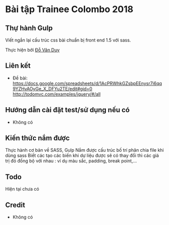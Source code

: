 # Bài tập Trainee Colombo 2018

## Thự hành Gulp

Viết ngắn lại cấu trúc css bài chuẩn bị front end  1.5 với sass.

Thực hiện bởi [Đỗ Văn Duy](https://github.com/DoVanDuyHedspi)

## Liên kết

- Đề bài: https://docs.google.com/spreadsheets/d/1AcPRWhkGZsbpEEnysr7i6qq9YZHvAOyGe_X_DFYu2TE/edit#gid=0
          http://todomvc.com/examples/jquery/#/all

## Hướng dẫn cài đặt test/sử dụng nếu có

- Không có

## Kiến thức nắm được

Thực hành cơ bản về SASS, Gulp
Nắm được cấu trúc bố trí phân chia file khi dùng sass
Biết các tạo các biến khi dự liệu được sẽ có thay đổi thì các giá trị đó đồng bộ với nhau : ví dụ màu sắc, padding, break point,...

## Todo

Hiện tại chưa có

## Credit

- Không có

